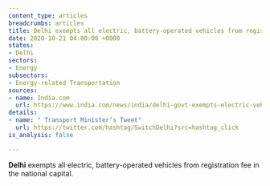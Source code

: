 ```yaml
---
content_type: articles
breadcrumbs: articles
title: Delhi exempts all electric, battery-operated vehicles from registration fee.
date: 2020-10-21 04:00:00 +0000
states:
- Delhi
sectors:
- Energy
subsectors:
- Energy-related Transportation
sources:
- name: India.com
  url: https://www.india.com/news/india/delhi-govt-exempts-electric-vehicles-from-registration-fee-4175108/
details:
- name: " Transport Minister’s Tweet"
  url: https://twitter.com/hashtag/SwitchDelhi?src=hashtag_click
is_analysis: false

---
```

**Delhi** exempts all electric, battery-operated vehicles from registration fee in the national capital.